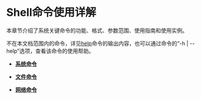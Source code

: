 # Shell命令使用详解<a name="ZH-CN_TOPIC_0000001179845913"></a>

本章节介绍了系统关键命令的功能、格式、参数范围、使用指南和使用实例。

不在本文档范围内的命令，详见[help](kernel-small-debug-shell-cmd-help.md)命令的输出内容，也可以通过命令的“-h | --help”选项，查看该命令的使用帮助。

-   **[系统命令](kernel-small-debug-shell-cmd.md)**  

-   **[文件命令](kernel-small-debug-shell-file.md)**  

-   **[网络命令](kernel-small-debug-shell-net.md)**  


